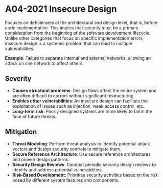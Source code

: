 # A04-2021 Insecure Design
Focuses on deficiencies at the architectural and design level, that is, before code implementation. This implies that security must be a primary consideration from the beginning of the software development lifecycle. Unlike other categories that focus on specific implementation errors, insecure design is a systemic problem that can lead to multiple vulnerabilities.

**Example**: Failure to separate internal and external networks, allowing an attack on one network to affect others.

## Severity
- **Causes structural problems**: Design flaws affect the entire system and are often difficult to correct without significant restructuring.
- **Enables other vulnerabilities**: An insecure design can facilitate the exploitation of issues such as injection, weak access control, etc.
- **Long-term risk**: Poorly designed systems are more likely to fail in the face of future threats.

## Mitigation
- **Threat Modeling**: Perform threat analysis to identify potential attack vectors and design security controls to mitigate them.
- **Secure Reference Architecture**: Use secure reference architectures and proven design patterns.
- **Security Design Reviews**: Conduct periodic security design reviews to identify and address potential vulnerabilities.
- **Risk-Based Development**: Prioritize security activities based on the risk posed by different system features and components.